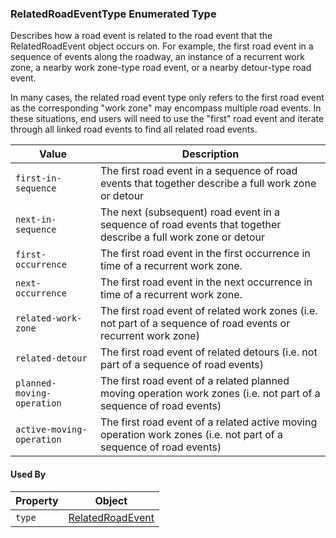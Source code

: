 ### RelatedRoadEventType Enumerated Type
Describes how a road event is related to the road event that the RelatedRoadEvent object occurs on. For example, the first road event in a sequence of events along the roadway, an instance of a recurrent work zone, a nearby work zone-type road event, or a nearby detour-type road event. 

In many cases, the related road event type only refers to the first road event as the corresponding "work zone" may encompass multiple road events.  In these situations, end users will need to use the "first" road event and iterate through all linked road events to find all related road events.



Value | Description
--- | ---
`first-in-sequence` | The first road event in a sequence of road events that together describe a full work zone or detour
`next-in-sequence` | The next (subsequent) road event in a sequence of road events that together describe a full work zone or detour
`first-occurrence` | The first road event in the first occurrence in time of a recurrent work zone.
`next-occurrence` | The first road event in the next occurrence in time of a recurrent work zone.
`related-work-zone` | The first road event of related work zones (i.e. not part of a sequence of road events or recurrent work zone)
`related-detour` | The first road event of related detours (i.e. not part of a sequence of road events)
`planned-moving-operation` | The first road event of a related planned moving operation work zones (i.e. not part of a sequence of road events)
`active-moving-operation` | The first road event of a related active moving operation work zones (i.e. not part of a sequence of road events)


#### Used By
Property | Object
--- | ---
`type` | [RelatedRoadEvent](/spec-content/objects/RelatedRoadEvent.md)
